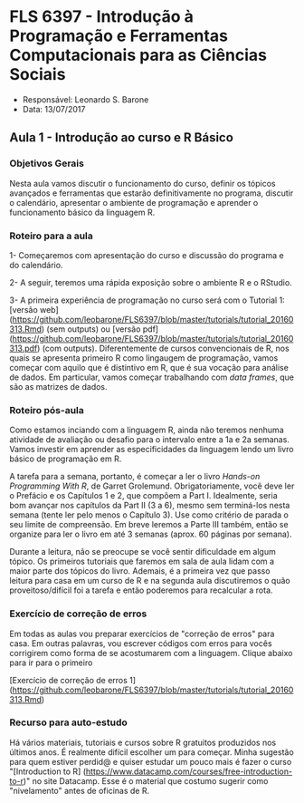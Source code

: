 #  FLS 6397 - Introdução à Programação e Ferramentas Computacionais para as Ciências Sociais

- Responsável: Leonardo S. Barone
- Data: 13/07/2017

## Aula 1 - Introdução ao curso e R Básico

### Objetivos Gerais

Nesta aula vamos discutir o funcionamento do curso, definir os tópicos avançados e ferramentas que estarão definitivamente no programa, discutir o calendário, apresentar o ambiente de programação e aprender o funcionamento básico da linguagem R.

### Roteiro para a aula

1- Começaremos com apresentação do curso e discussão do programa e do calendário.

2- A seguir, teremos uma rápida exposição sobre o ambiente R e o RStudio.

3- A primeira experiência de programação no curso será com o Tutorial 1: [versão web] (https://github.com/leobarone/FLS6397/blob/master/tutorials/tutorial_20160313.Rmd) (sem outputs) ou [versão pdf] (https://github.com/leobarone/FLS6397/blob/master/tutorials/tutorial_20160313.pdf)
(com outputs). Diferentemente de cursos convencionais de R, nos quais se apresenta primeiro R como lingaugem de programação, vamos começar com aquilo que é distintivo em R, que é sua vocação para análise de dados. Em particular, vamos começar trabalhando com _data frames_, que são as matrizes de dados.

### Roteiro pós-aula

Como estamos inciando com a linguagem R, ainda não teremos nenhuma atividade de avaliação ou desafio para o intervalo entre a 1a e 2a semanas. Vamos investir em aprender as especificidades da linguagem lendo um livro básico de programação em R.

A tarefa para a semana, portanto, é começar a ler o livro _Hands-on Programming With R_, de Garret Grolemund. Obrigatoriamente, você deve ler o Prefácio e os Capítulos 1 e 2, que compõem a Part I. Idealmente, seria bom avançar nos capítulos da Part II (3 a 6), mesmo sem terminá-los nesta semana (tente ler pelo menos o Capítulo 3). Use como critério de parada o seu limite de compreensão. Em breve leremos a Parte III também, então se organize para ler o livro em até 3 semanas (aprox. 60 páginas por semana).

Durante a leitura, não se preocupe se você sentir dificuldade em algum tópico. Os primeiros tutoriais que faremos em sala de aula lidam com a maior parte dos tópicos do livro. Ademais, é a primeira vez que passo leitura para casa em um curso de R e na segunda aula discutiremos o quão proveitoso/difícil foi a tarefa e então poderemos para recalcular a rota.

### Exercício de correção de erros

Em todas as aulas vou preparar exercícios de "correção de erros" para casa. Em outras palavras, vou escrever códigos com erros para vocês corrigirem como forma de se acostumarem com a linguagem. Clique abaixo para ir para o primeiro

[Exercício de correção de erros 1] (https://github.com/leobarone/FLS6397/blob/master/tutorials/tutorial_20160313.Rmd)

### Recurso para auto-estudo

Há vários materiais, tutoriais e cursos sobre R gratuitos produzidos nos últimos anos. É realmente difícil escolher um para começar. Minha sugestão para quem estiver perdid@ e quiser estudar um pouco mais é fazer o curso "[Introduction to R] (https://www.datacamp.com/courses/free-introduction-to-r)" no site Datacamp. Esse é o material que costumo sugerir como "nivelamento" antes de oficinas de R.